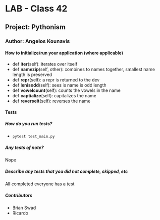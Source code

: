 # LAB - Class 42
## Project: Pythonism
### Author: Angelos Kounavis

#### How to initialize/run your application (where applicable)

- def __iter__(self): iterates over itself 
- def __namezip__(self, other): combines to names together, smallest name length is preserved
- def __repr__(self): a repr is returned to the dev 
- def __lenisodd__(self): sees is name is odd length
- def __vowelcount__(self): counts the vowels in the name
- def __captialize__(self): capitalizes the name
- def __reverseit__(self): reverses the name

#### Tests
##### How do you run tests?
- `pytest test_main.py`

##### Any tests of note?
Nope
##### Describe any tests that you did not complete, skipped, etc
All completed everyone has a test

##### Contributors
- Brian Swad
- Ricardo